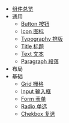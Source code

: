 - [组件总览]()
- 通用
  - [Button 按钮](src/components/button/README.md)
  - [Icon 图标](src/components/icon/README.md)
  - [Typography 排版](src/components/icon/README.md)
  - [Title 标题](src/components/title/README.md)
  - [Text 文本](src/components/text/README.md)
  - [Paragraph 段落](src/components/paragraph/README.md)
- 布局
- 基础
  - [Grid 栅格](src/components/row/README.md)
  - [Input 输入框](src/components/input/README.md)
  - [Form 表单](src/components/form/README.md)
  - [Radio 单选](src/components/radio/README.md)
  - [Chekbox 复选](src/components/checkbox/README.md)